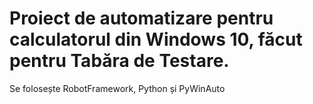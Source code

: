 # Proiect de automatizare pentru calculatorul din Windows 10, făcut pentru Tabăra de Testare.
Se folosește RobotFramework, Python și PyWinAuto
